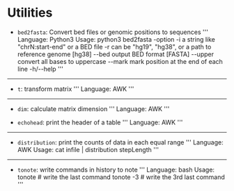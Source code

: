 # Utilities

* `bed2fasta`: Convert bed files or genomic positions to sequences
'''
Language: Python3
Usage: python3 bed2fasta -option <argument>
     -i     <STRING>    a string like "chrN:start-end" or a BED file
     -r     <STRING>    can be "hg19", "hg38", or a path to reference genome [hg38]
     --bed              output BED format [FASTA]
     --upper            convert all bases to uppercase
     --mark             mark position at the end of each line
     -h/--help
'''

---

* `t`: transform matrix
'''
Language: AWK
'''

---

* `dim`: calculate matrix dimension
'''
Language: AWK
'''

* `echohead`: print the header of a table
'''
Language: AWK
'''

---

* `distribution`: print the counts of data in each equal range
'''
Language: AWK
Usage: cat infile | distribution stepLength
'''

---

* `tonote`: write commands in history to note
'''
Language: bash
Usage: tonote      # write the last command
       tonote -3   # write the 3rd last command
'''

